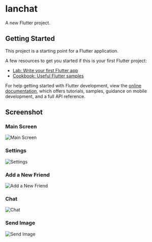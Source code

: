 # lanchat

A new Flutter project.

## Getting Started

This project is a starting point for a Flutter application.

A few resources to get you started if this is your first Flutter project:

- [Lab: Write your first Flutter app](https://docs.flutter.dev/get-started/codelab)
- [Cookbook: Useful Flutter samples](https://docs.flutter.dev/cookbook)

For help getting started with Flutter development, view the
[online documentation](https://docs.flutter.dev/), which offers tutorials,
samples, guidance on mobile development, and a full API reference.

## Screenshot
### Main Screen
![Main Screen](examples/flutter_01.png)

### Settings
![Settings](examples/flutter_02.png)

### Add a New Friend
![Add a New Friend](examples/flutter_04.png)

### Chat
![Chat](examples/flutter_06.png)

### Send Image
![Send Image](examples/flutter_07.png)
